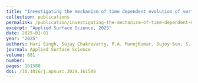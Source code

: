 ```yaml
---
title: "Investigating the mechanism of time dependent evolution of vertical graphene nanowalls"
collection: publications
permalink: /publication/investigating-the-mechanism-of-time-dependent-evolution-of-v/
excerpt: "Applied Surface Science, 2025"
date: 2025-01-01
year: "2025"
authors: Hari Singh, Sujay Chakravarty, P.A. ManojKumar, Sujoy Sen, S. Amirthapandian, R. Govindaraj, Azat Khadiev
journal: Applied Surface Science
volume: 681
number: 
pages: 161588
doi: /10.1016/j.apsusc.2024.161588
---
```


